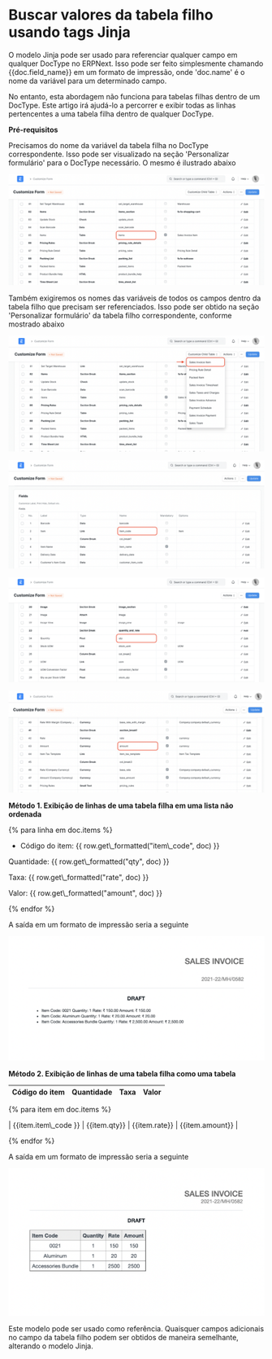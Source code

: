 # Buscar valores da tabela filho usando tags Jinja


O modelo Jinja pode ser usado para referenciar qualquer campo em qualquer DocType no ERPNext. Isso pode ser feito simplesmente chamando {{doc.field\_name}} em um formato de impressão, onde 'doc.name' é o nome da variável para um determinado campo.


No entanto, esta abordagem não funciona para tabelas filhas dentro de um DocType. Este artigo irá ajudá-lo a percorrer e exibir todas as linhas pertencentes a uma tabela filha dentro de qualquer DocType.


**Pré-requisitos**


Precisamos do nome da variável da tabela filha no DocType correspondente. Isso pode ser visualizado na seção 'Personalizar formulário' para o DocType necessário. O mesmo é ilustrado abaixo


![](/files/f7Xxz1S.png)


Também exigiremos os nomes das variáveis ​​de todos os campos dentro da tabela filho que precisam ser referenciados. Isso pode ser obtido na seção 'Personalizar formulário' da tabela filho correspondente, conforme mostrado abaixo


![](/files/tzloEh2.png)


![](/files/wPB82f0.png)


![](/files/AV0308f.png)


![](/files/CW0oEUo.png)


**Método 1. Exibição de linhas de uma tabela filha em uma lista não ordenada**




{% para linha em doc.items %}

* Código do item: {{ row.get\\_formatted("item\\_code", doc) }}

Quantidade: {{ row.get\\_formatted("qty", doc) }}

Taxa: {{ row.get\\_formatted("rate", doc) }}

Valor: {{ row.get\\_formatted("amount", doc) }}


{% endfor %}



A saída em um formato de impressão seria a seguinte


![](/files/lgLjE7u.png)


**Método 2. Exibição de linhas de uma tabela filha como uma tabela**




| Código do item | Quantidade | Taxa | Valor |
| --- | --- | --- | --- |
  


{% para item em doc.items %}

| {{item.item\\_code }} | {{item.qty}} | {{item.rate}} | {{item.amount}} |


{% endfor %}



A saída em um formato de impressão seria a seguinte


![](/files/GS00WlC.png)


Este modelo pode ser usado como referência. Quaisquer campos adicionais no campo da tabela filho podem ser obtidos de maneira semelhante, alterando o modelo Jinja.

